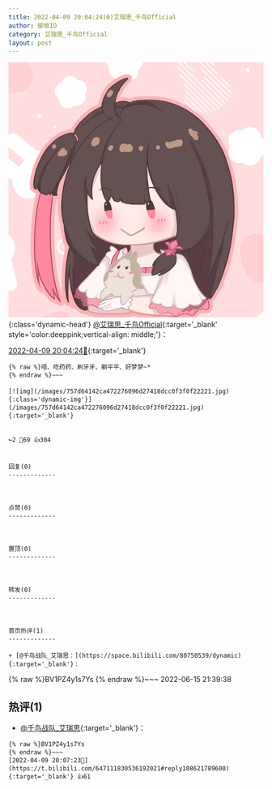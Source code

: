 ```yaml
---
title: 2022-04-09 20:04:24(0)艾瑞思_千鸟Official
author: 御坂IO
category: 艾瑞思_千鸟Official
layout: post
---
```


![img](/images/7e08840c56f251de28bdf766b647bd5fe9a5d50a.jpg){:class='dynamic-head'}
[@艾瑞思_千鸟Official](https://space.bilibili.com/1090010845/dynamic){:target='_blank' style='color:deeppink;vertical-align: middle;'}：

[2022-04-09 20:04:24🔗](https://t.bilibili.com/647111830536192021){:target='_blank'}

~~~
{% raw %}唔、吃药药、刷牙牙、躺平平、好梦梦~*
{% endraw %}~~~

[![img](/images/757d64142ca472276096d27418dcc0f3f0f22221.jpg){:class='dynamic-img'}](/images/757d64142ca472276096d27418dcc0f3f0f22221.jpg){:target='_blank'}


↪️2 💬69 👍304


回复(0)
-------------



点赞(0)
-------------



置顶(0)
-------------



转发(0)
-------------



首页热评(1)
-------------

+ [@千鸟战队_艾瑞思：](https://space.bilibili.com/80750539/dynamic){:target='_blank'}：
~~~
{% raw %}BV1PZ4y1s7Ys
{% endraw %}~~~
2022-06-15 21:39:38


热评(1)
-------------

+ [@千鸟战队_艾瑞思](https://space.bilibili.com/80750539/dynamic){:target='_blank'}：
~~~
{% raw %}BV1PZ4y1s7Ys
{% endraw %}~~~
[2022-04-09 20:07:23🔗](https://t.bilibili.com/647111830536192021#reply108621789600){:target='_blank'} 👍61


